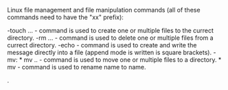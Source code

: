 
Linux file management and file manipulation commands (all of these commands need to have the "xx" prefix):

-touch <filename1> <filename2> <filename3> ... - command is used to create one or multiple files to the currect directory.
-rm <filename1> <filename2> <filename3> ... - command is used to delete one or multiple files from a currect directory.
-echo <message> <append mode> <filesname> - command is used to create and write the message directly into a file (append mode is written is square brackets).
-mv:
    * mv <filesname1> <filename2> <filename3> .. <directoriesPath> - command is used to move one or multiple files to a directory.
    * mv <filesname1> <filesname2> - command is used to rename <filesname1> name to <filesname2> name.

.
